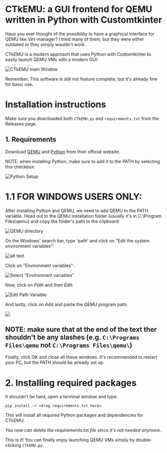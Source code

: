 # CTkEMU: a GUI frontend for QEMU written in Python with Customtkinter

Have you ever thought of the possibility to have a graphical interface for QEMU like Virt-manager? I tried many of them, but they were either outdated or they simply wouldn't work.

CTkEMU is a modern approach that uses Python with Customtkinter to easily launch QEMU VMs with a modern GUI:

![CTkEMU main Window](images/CTkEMU.png)

Remember: This software is still not feature complete, but it's already fine for basic use.

# Installation instructions

Make sure you downloaded both `CTkEMU.py` and `requirements.txt` from the Releases page.

## 1. Requirements
Download [QEMU](https://www.qemu.org/) and [Python](https://www.python.org/downloads/) from their official website.

NOTE: when installing Python, make sure to add it to the PATH by selecting this checkbox:

![Python Setup](images/PySetup.png)

# 1.1 FOR WINDOWS USERS ONLY:

After installing Python and QEMU, we need to add QEMU to the PATH variable.
Head out to the QEMU installation folder (usually it's in C:\Program Files\qemu) and copy the folder's path to the clipboard:

![QEMU directory](images/QemuDirec.png)

On the Windows' search bar, type 'path' and click on "Edit the system environment variables":

![alt text](images/start_menu.png)

Click on "Environment variables":

![Select "Environment variables"](images/SysSettings.png)


Now, click on *Path* and then *Edit*:

![Edit Path Variable](images/VarWindow.png)

And lastly, click on *Add* and paste the QEMU program path:

![](images/LastStep.png)

## NOTE: make sure that at the end of the text ther shouldn't be any  slashes (e.g. `C:\Programs Files\qemu` not `C:\Programs Files\qemu\`)

Finally, click OK and close all these windows.
It's recommended to restart your PC, but the PATH should be already set up.

# 2. Installing required packages

It shouldn't be hard, open a terminal window and type:

    pip install -r <drag requirements.txt here>

This will install all required Python packages and dependencies for CTkEMU.

*You now can delete the requirements.txt file since it's not needed anymore.*


This is it! You can finally enjoy launching QEMU VMs simply by double-clicking `CTkEMU.py`.
